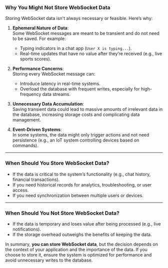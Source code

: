 ### **Why You Might Not Store WebSocket Data**
Storing WebSocket data isn't always necessary or feasible. Here’s why:

1. **Ephemeral Nature of Data**:  
   Some WebSocket messages are meant to be transient and do not need to be saved. For example:
   - Typing indicators in a chat app (`User X is typing...`).
   - Real-time updates that have no value after they’re received (e.g., live sports scores).

2. **Performance Concerns**:  
   Storing every WebSocket message can:
   - Introduce latency in real-time systems.
   - Overload the database with frequent writes, especially for high-frequency data streams.

3. **Unnecessary Data Accumulation**:  
   Saving transient data could lead to massive amounts of irrelevant data in the database, increasing storage costs and complicating data management.

4. **Event-Driven Systems**:  
   In some systems, the data might only trigger actions and not need persistence (e.g., an IoT system controlling devices based on commands).

---

### **When Should You Store WebSocket Data?**
- If the data is critical to the system’s functionality (e.g., chat history, financial transactions).
- If you need historical records for analytics, troubleshooting, or user access.
- If you need synchronization between multiple users or devices.

---

### **When Should You Not Store WebSocket Data?**
- If the data is temporary and loses value after being processed (e.g., live notifications).
- If the storage overhead outweighs the benefits of keeping the data.

In summary, **you can store WebSocket data**, but the decision depends on the context of your application and the importance of the data. If you choose to store it, ensure the system is optimized for performance and avoid unnecessary writes to the database.